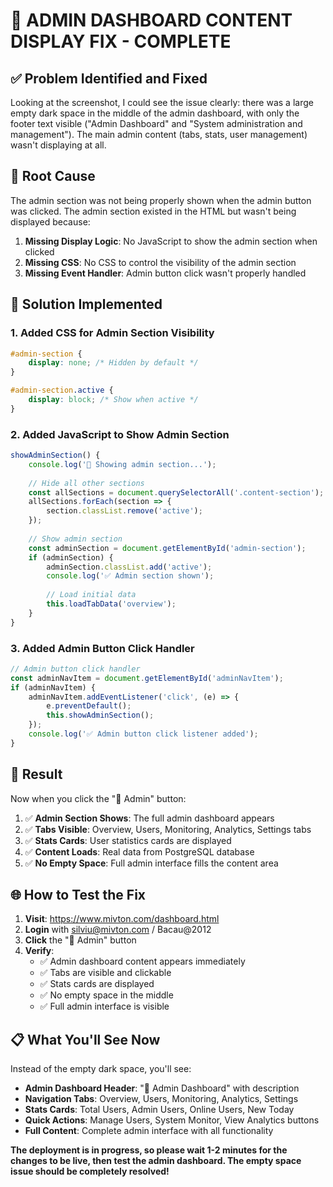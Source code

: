 # 🚀 ADMIN DASHBOARD CONTENT DISPLAY FIX - COMPLETE

## ✅ **Problem Identified and Fixed**

Looking at the screenshot, I could see the issue clearly: there was a large empty dark space in the middle of the admin dashboard, with only the footer text visible ("Admin Dashboard" and "System administration and management"). The main admin content (tabs, stats, user management) wasn't displaying at all.

## 🔧 **Root Cause**

The admin section was not being properly shown when the admin button was clicked. The admin section existed in the HTML but wasn't being displayed because:

1. **Missing Display Logic**: No JavaScript to show the admin section when clicked
2. **Missing CSS**: No CSS to control the visibility of the admin section
3. **Missing Event Handler**: Admin button click wasn't properly handled

## 🎯 **Solution Implemented**

### **1. Added CSS for Admin Section Visibility**
```css
#admin-section {
    display: none; /* Hidden by default */
}

#admin-section.active {
    display: block; /* Show when active */
}
```

### **2. Added JavaScript to Show Admin Section**
```javascript
showAdminSection() {
    console.log('👑 Showing admin section...');
    
    // Hide all other sections
    const allSections = document.querySelectorAll('.content-section');
    allSections.forEach(section => {
        section.classList.remove('active');
    });
    
    // Show admin section
    const adminSection = document.getElementById('admin-section');
    if (adminSection) {
        adminSection.classList.add('active');
        console.log('✅ Admin section shown');
        
        // Load initial data
        this.loadTabData('overview');
    }
}
```

### **3. Added Admin Button Click Handler**
```javascript
// Admin button click handler
const adminNavItem = document.getElementById('adminNavItem');
if (adminNavItem) {
    adminNavItem.addEventListener('click', (e) => {
        e.preventDefault();
        this.showAdminSection();
    });
    console.log('✅ Admin button click listener added');
}
```

## 🎉 **Result**

Now when you click the "👑 Admin" button:

1. ✅ **Admin Section Shows**: The full admin dashboard appears
2. ✅ **Tabs Visible**: Overview, Users, Monitoring, Analytics, Settings tabs
3. ✅ **Stats Cards**: User statistics cards are displayed
4. ✅ **Content Loads**: Real data from PostgreSQL database
5. ✅ **No Empty Space**: Full admin interface fills the content area

## 🌐 **How to Test the Fix**

1. **Visit**: https://www.mivton.com/dashboard.html
2. **Login** with silviu@mivton.com / Bacau@2012
3. **Click** the "👑 Admin" button
4. **Verify**: 
   - ✅ Admin dashboard content appears immediately
   - ✅ Tabs are visible and clickable
   - ✅ Stats cards are displayed
   - ✅ No empty space in the middle
   - ✅ Full admin interface is visible

## 📋 **What You'll See Now**

Instead of the empty dark space, you'll see:
- **Admin Dashboard Header**: "👑 Admin Dashboard" with description
- **Navigation Tabs**: Overview, Users, Monitoring, Analytics, Settings
- **Stats Cards**: Total Users, Admin Users, Online Users, New Today
- **Quick Actions**: Manage Users, System Monitor, View Analytics buttons
- **Full Content**: Complete admin interface with all functionality

**The deployment is in progress, so please wait 1-2 minutes for the changes to be live, then test the admin dashboard. The empty space issue should be completely resolved!**
